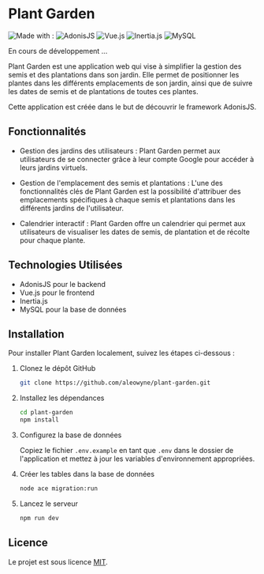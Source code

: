 # Plant Garden

![Made with :](https://img.shields.io/badge/Made%20with%20:-brightgreen?style=flat)
![AdonisJS](https://img.shields.io/badge/AdonisJS-blue?style=flat&logo=adonisjs&logoColor=white)
![Vue.js](https://img.shields.io/badge/Vue.js-blue?style=flat&logo=vue.js)
![Inertia.js](https://img.shields.io/badge/Inertia.js-blue?style=flat&logo=inertia&logoColor=white)
![MySQL](https://img.shields.io/badge/MySQL-blue?style=flat&logo=mysql&logoColor=white)

En cours de développement ...

Plant Garden est une application web qui vise à simplifier la gestion des semis et des plantations dans son jardin. Elle permet de positionner les plantes dans les différents emplacements de son jardin, ainsi que de suivre les dates de semis et de plantations de toutes ces plantes.

Cette application est créée dans le but de découvrir le framework AdonisJS.

## Fonctionnalités

- Gestion des jardins des utilisateurs : Plant Garden permet aux utilisateurs de se connecter grâce à leur compte Google pour accéder à leurs jardins virtuels.

- Gestion de l'emplacement des semis et plantations : L'une des fonctionnalités clés de Plant Garden est la possibilité d'attribuer des emplacements spécifiques à chaque semis et plantations dans les différents jardins de l'utilisateur.

- Calendrier interactif : Plant Garden offre un calendrier qui permet aux utilisateurs de visualiser les dates de semis, de plantation et de récolte pour chaque plante.

## Technologies Utilisées

- AdonisJS pour le backend
- Vue.js pour le frontend
- Inertia.js
- MySQL pour la base de données

## Installation

Pour installer Plant Garden localement, suivez les étapes ci-dessous :

1. Clonez le dépôt GitHub

   ```bash
   git clone https://github.com/aleowyne/plant-garden.git
   ```

2. Installez les dépendances

   ```bash
   cd plant-garden
   npm install
   ```

3. Configurez la base de données

   Copiez le fichier `.env.example` en tant que `.env` dans le dossier de l'application et mettez à jour les variables d'environnement appropriées.

4. Créer les tables dans la base de données

   ```bash
   node ace migration:run
   ```

5. Lancez le serveur
   ```bash
   npm run dev
   ```

## Licence

Le projet est sous licence [MIT](https://github.com/Aleowyne/plant-garden/blob/main/LICENSE.md).
